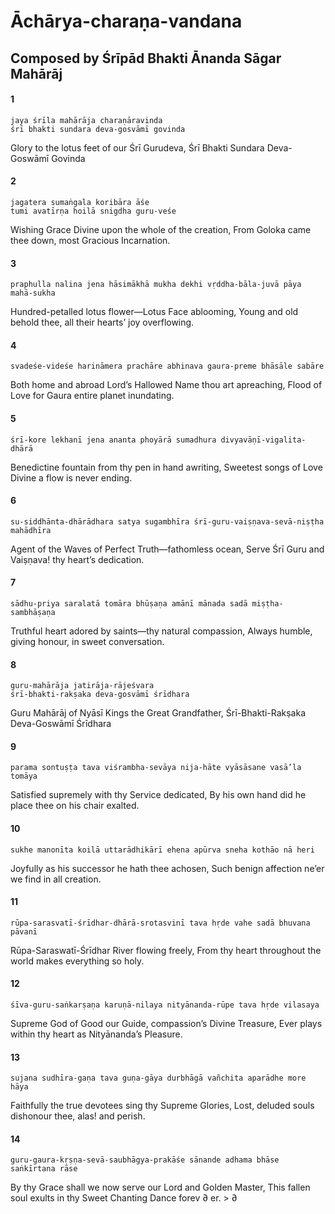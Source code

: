 # Āchārya-charaṇa-vandana

## Composed by Śrīpād Bhakti Ānanda Sāgar Mahārāj

#### 1

    jaya śrīla mahārāja charaṇāravinda
    śrī bhakti sundara deva-gosvāmī govinda

Glory to the lotus feet of our Śrī Gurudeva, Śrī Bhakti Sundara Deva-Goswāmī Govinda

#### 2

    jagatera sumaṅgala koribāra āśe
    tumi avatīrṇa hoilā snigdha guru-veśe

Wishing Grace Divine upon the whole of the creation, From Goloka came thee down, most Gracious Incarnation.

#### 3

    praphulla nalina jena hāsimākhā mukha dekhi vṛddha-bāla-juvā pāya mahā-sukha

Hundred-petalled lotus flower—Lotus Face ablooming, Young and old behold thee, all their hearts’ joy overflowing.

#### 4

    svadeśe-videśe harināmera prachāre abhinava gaura-preme bhāsāle sabāre

Both home and abroad Lord’s Hallowed Name thou art apreaching, Flood of Love for Gaura entire planet inundating.

#### 5

    śrī-kore lekhanī jena ananta phoyārā sumadhura divyavāṇī-vigalita-dhārā

Benedictine fountain from thy pen in hand awriting, Sweetest songs of Love Divine a flow is never ending.

#### 6

    su-siddhānta-dhārādhara satya sugambhīra śrī-guru-vaiṣṇava-sevā-niṣṭha mahādhīra

Agent of the Waves of Perfect Truth—fathomless ocean, Serve Śrī Guru and Vaiṣṇava! thy heart’s dedication.

#### 7

    sādhu-priya saralatā tomāra bhūṣaṇa amānī mānada sadā miṣṭha-sambhāṣaṇa

Truthful heart adored by saints—thy natural compassion, Always humble, giving honour, in sweet conversation.

#### 8

    guru-mahārāja jatirāja-rājeśvara
    śrī-bhakti-rakṣaka deva-gosvāmī śrīdhara

Guru Mahārāj of Nyāsī Kings the Great Grandfather, Śrī-Bhakti-Rakṣaka Deva-Goswāmī Śrīdhara

#### 9

    parama sontuṣṭa tava viśrambha-sevāya nija-hāte vyāsāsane vasā’la tomāya

Satisfied supremely with thy Service dedicated,
By his own hand did he place thee on his chair exalted.

#### 10

    sukhe manonīta koilā uttarādhikārī ehena apūrva sneha kothāo nā heri

Joyfully as his successor he hath thee achosen, Such benign affection ne’er we find in all creation.

#### 11

    rūpa-sarasvatī-śrīdhar-dhārā-srotasvinī tava hṛde vahe sadā bhuvana pāvanī

Rūpa-Saraswatī-Śrīdhar River flowing freely, From thy heart throughout the world makes everything so holy.

#### 12

    śīva-guru-saṅkarṣaṇa karuṇā-nilaya nityānanda-rūpe tava hṛde vilasaya

Supreme God of Good our Guide, compassion’s Divine Treasure, Ever plays within thy heart as Nityānanda’s Pleasure.

#### 13

    sujana sudhīra-gaṇa tava guṇa-gāya durbhāgā vañchita aparādhe more hāya

Faithfully the true devotees sing thy Supreme Glories, Lost, deluded souls dishonour thee, alas! and perish.

#### 14

    guru-gaura-kṛṣṇa-sevā-saubhāgya-prakāśe sānande adhama bhāse saṅkīrtana rāse

By thy Grace shall we now serve our Lord and Golden Master, This fallen soul exults in thy Sweet Chanting
Dance forev ∂ er. > ∂

